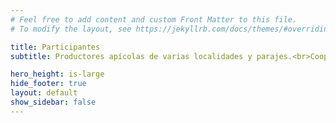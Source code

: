 ```yaml
---
# Feel free to add content and custom Front Matter to this file.
# To modify the layout, see https://jekyllrb.com/docs/themes/#overriding-theme-defaults

title: Participantes
subtitle: Productores apícolas de varias localidades y parajes.<br>Cooperativas, Grupo Cambio Rural y Asociaciones Apícolas integrantes de la Mesa Apícola del NO.<br>Mesa Apícola de San Marcos Sierras<br>Asesores de grupos de apicultores.<br>Técnicos de la Subsecretaria de Agricultura Familiar, delegación Córdoba.<br>Agencias de Extensión Rural del INTA Cruz del Eje y Deán Funes.<br>Cooperativa de Trabajo Apícola Pampero.<br>Estudiantes becarios de la UNRC.<br>Integrantes del Programa de Apicultura de la Secretaría de Extensión y Desarrollo, UNRC.<br>Docente de Producción Apícola de la Facultad de Agronomía y Veterinaria, UNRC.

hero_height: is-large
hide_footer: true
layout: default
show_sidebar: false
---
```

